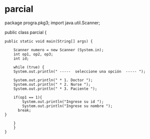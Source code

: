 # parcial

package progra.pkg3;
import java.util.Scanner;

public class parcial {


    public static void main(String[] args) {
   
        Scanner numero = new Scanner (System.in);
        int op1, op2, op3;
        int id;
        
        while (true) {
        System.out.println(" -----  seleccione una opción  ----- ");
        
        System.out.println(" * 1. Doctor ");
        System.out.println(" * 2. Nurse ");
        System.out.println(" * 3. Paciente ");
        
        if(op1 == 1){
            System.out.println("Ingrese su id ");
            System.out.println("Ingrese su nombre ");
          break;
    }
      
        }
        }
    }
